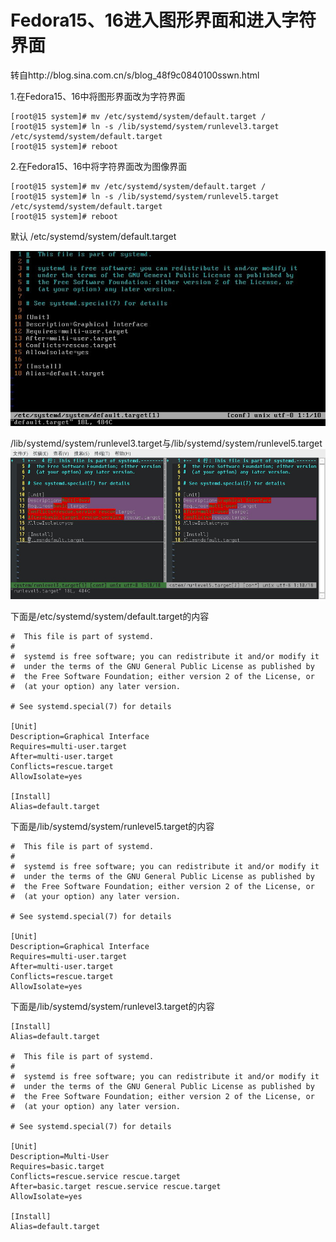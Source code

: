 # Fedora15、16进入图形界面和进入字符界面 

转自http://blog.sina.com.cn/s/blog_48f9c0840100sswn.html

1.在Fedora15、16中将图形界面改为字符界面
```
[root@15 system]# mv /etc/systemd/system/default.target /
[root@15 system]# ln -s /lib/systemd/system/runlevel3.target /etc/systemd/system/default.target
[root@15 system]# reboot
```
2.在Fedora15、16中将字符界面改为图像界面
```
[root@15 system]# mv /etc/systemd/system/default.target /
[root@15 system]# ln -s /lib/systemd/system/runlevel5.target /etc/systemd/system/default.target
[root@15 system]# reboot
```

默认 /etc/systemd/system/default.target

![image](https://raw.githubusercontent.com/shoukaiseki/blogdoc/master/Fedora/Fedora15%E3%80%8116%E8%BF%9B%E5%85%A5%E5%9B%BE%E5%BD%A2%E7%95%8C%E9%9D%A2%E5%92%8C%E8%BF%9B%E5%85%A5%E5%AD%97%E7%AC%A6%E7%95%8C%E9%9D%A2/img/001.jpg)

  /lib/systemd/system/runlevel3.target与/lib/systemd/system/runlevel5.target
![image](https://raw.githubusercontent.com/shoukaiseki/blogdoc/master/Fedora/Fedora15%E3%80%8116%E8%BF%9B%E5%85%A5%E5%9B%BE%E5%BD%A2%E7%95%8C%E9%9D%A2%E5%92%8C%E8%BF%9B%E5%85%A5%E5%AD%97%E7%AC%A6%E7%95%8C%E9%9D%A2/img/002.jpg)
 
下面是/etc/systemd/system/default.target的内容
```Target
#  This file is part of systemd.
#
#  systemd is free software; you can redistribute it and/or modify it
#  under the terms of the GNU General Public License as published by
#  the Free Software Foundation; either version 2 of the License, or
#  (at your option) any later version.

# See systemd.special(7) for details

[Unit]
Description=Graphical Interface
Requires=multi-user.target
After=multi-user.target
Conflicts=rescue.target
AllowIsolate=yes

[Install]
Alias=default.target
```

下面是/lib/systemd/system/runlevel5.target的内容
```Target
#  This file is part of systemd.
#
#  systemd is free software; you can redistribute it and/or modify it
#  under the terms of the GNU General Public License as published by
#  the Free Software Foundation; either version 2 of the License, or
#  (at your option) any later version.

# See systemd.special(7) for details

[Unit]
Description=Graphical Interface
Requires=multi-user.target
After=multi-user.target
Conflicts=rescue.target
AllowIsolate=yes
```
下面是/lib/systemd/system/runlevel3.target的内容
```Target
[Install]
Alias=default.target

#  This file is part of systemd.
#
#  systemd is free software; you can redistribute it and/or modify it
#  under the terms of the GNU General Public License as published by
#  the Free Software Foundation; either version 2 of the License, or
#  (at your option) any later version.

# See systemd.special(7) for details

[Unit]
Description=Multi-User
Requires=basic.target
Conflicts=rescue.service rescue.target
After=basic.target rescue.service rescue.target
AllowIsolate=yes

[Install]
Alias=default.target
```

